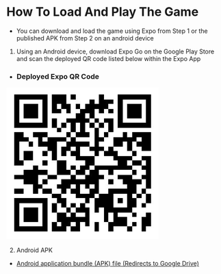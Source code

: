 # How To Load And Play The Game

* You can download and load the game using Expo from Step 1 or the published APK from Step 2 on an android device  

1. Using an Android device, download Expo Go on the Google Play Store and scan the deployed QR code listed below within the Expo App

* ### Deployed Expo QR Code

![QR CODE](./assets/qrcode.jpg)

2. Android APK

* [Android application bundle (APK) file (Redirects to Google Drive)](https://drive.google.com/file/d/1InKJklTQsUM30c63rcc0QigQ12ulHd23/view?usp=sharing)

